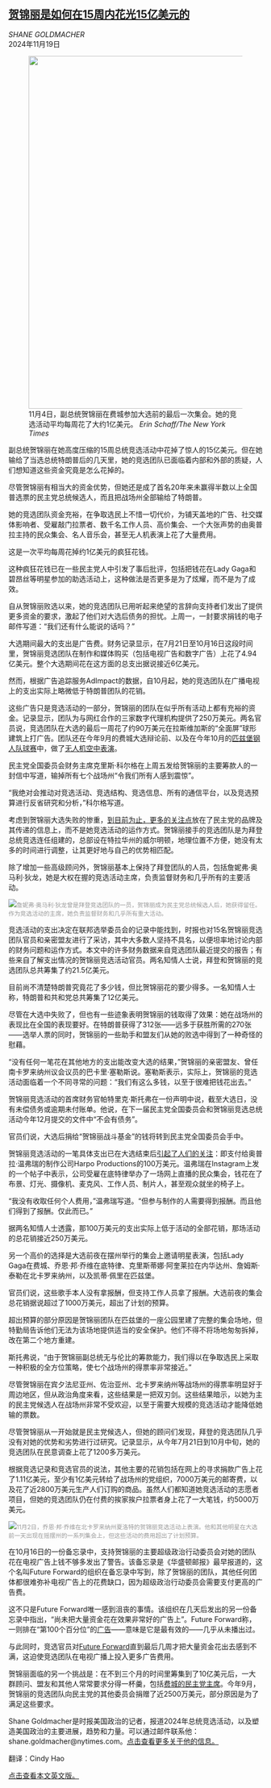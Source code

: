<!--1731982021000-->
[贺锦丽是如何在15周内花光15亿美元的](https://cn.nytimes.com/usa/20241119/harris-campaign-finances/)
------

<address>SHANE GOLDMACHER</address><time pudate="2024-11-19 09:32:39" datetime="2024-11-19 09:32:39">2024年11月19日</time><figure><img src="https://images.weserv.nl/?url=static01.nyt.com/images/2024/11/15/multimedia/00pol-harris-money-topart-hlzv/00pol-harris-money-topart-hlzv-master1050.jpg" width="1050" height="700"><figcaption>11月4日，副总统贺锦丽在费城参加大选前的最后一次集会。她的竞选活动平均每周花了大约1亿美元。 <cite>Erin Schaff/The New York Times</cite></figcaption></figure><section><p>副总统贺锦丽在她高度压缩的15周总统竞选活动中花掉了惊人的15亿美元。但在她输给了当选总统特朗普后的几天里，她的竞选团队已面临着内部和外部的质疑，人们想知道这些资金究竟是怎么花掉的。</p><p>尽管贺锦丽有相当大的资金优势，但她还是成了首名20年来未赢得半数以上全国普选票的民主党总统候选人，而且把战场州全部输给了特朗普。</p><p>她的竞选团队资金充裕，在争取选民上不惜一切代价，为铺天盖地的广告、社交媒体影响者、受雇敲门拉票者、数千名工作人员、高价集会、一个大张声势的由奥普拉主持的民众集会、名人音乐会，甚至无人机表演上花了大量费用。</p><p>这是一次平均每周花掉约1亿美元的疯狂花钱。</p><p>这种疯狂花钱已在一些民主党人中引发了事后批评，包括把钱花在Lady Gaga和碧昂丝等明星参加的助选活动上，这种做法是否更多是为了炫耀，而不是为了成效。</p><p>自从贺锦丽败选以来，她的竞选团队已用听起来绝望的言辞向支持者们发出了提供更多资金的要求，激起了他们对大选后债务的担忧。上周一，一封要求捐钱的电子邮件写道：“我们还有什么能说的话吗？”</p><p>大选期间最大的支出是广告费。财务记录显示，在7月21日至10月16日这段时间里，贺锦丽竞选团队在制作和媒体购买（包括电视广告和数字广告）上花了4.94亿美元。整个大选期间花在这方面的总支出据说接近6亿美元。</p><p>然而，根据广告追踪服务AdImpact的数据，自10月起，她的竞选团队在广播电视上的支出实际上略微低于特朗普团队的花销。</p><p>这些广告只是竞选活动的一部分，贺锦丽的团队在似乎所有活动上都有充裕的资金。记录显示，团队为与网红合作的三家数字代理机构提供了250万美元。两名官员说，竞选团队在大选的最后一周花了约90万美元在拉斯维加斯的“全面屏”球形建筑上打广告。团队还在今年9月的费城大选辩论前、以及在今年10月的<a rel="noopener noreferrer" target="_blank" href="https://x.com/BetfairSam/status/1851042309036712194">匹兹堡钢人队球赛</a>中，做了<a rel="noopener noreferrer" target="_blank" href="https://www.nbcnews.com/video/harris-campaign-holds-drone-show-in-philadelphia-on-debate-night-219034181774">无人机空中表演</a>。</p><p>民主党全国委员会财务主席克里斯·科尔格在上周五发给贺锦丽的主要筹款人的一封信中写道，输掉所有七个战场州“令我们所有人感到震惊”。</p><p>“我绝对会推动对竞选活动、竞选结构、竞选信息、所有的通信平台，以及竞选预算进行反省研究和分析，”科尔格写道。</p><p>考虑到贺锦丽大选失败的惨重，<a href="https://www.nytimes.com/2024/11/07/us/politics/democrats-kamala-harris.html">到目前为止，更多的关注点</a>放在了民主党的品牌及其传递的信息上，而不是她竞选活动的运作方式。贺锦丽接手的竞选团队是为拜登总统竞选连任组建的，总部设在特拉华州的威尔明顿，地理位置不方便，她没有太多的时间进行调整，让其更好地与自己的优势相匹配。</p><p>除了增加一些高级顾问外，贺锦丽基本上保持了拜登团队的人员，包括詹妮弗·奥马利·狄龙，她是大权在握的竞选活动主席，负责监督财务和几乎所有的主要活动。</p><p><img src="https://images.weserv.nl/?url=static01.nyt.com/images/2024/11/15/multimedia/00pol-harris-money-dillon-zhvp/00pol-harris-money-dillon-zhvp-master1050.jpg"><small style="color: #999;">詹妮弗·奥马利·狄龙曾是拜登竞选团队的一员，贺锦丽成为民主党总统候选人后，她获得留任。作为竞选活动的主席，她负责监督财务和几乎所有重大活动。</small></p><p>竞选活动的支出决定在联邦选举委员会的记录中能找到，时报也对15名贺锦丽竞选团队官员和亲密盟友进行了采访，其中大多数人坚持不具名，以便坦率地讨论内部的财务问题和运作方式。本文中的许多财务数据来自竞选团队最近提交的报告；有些来自了解支出情况的贺锦丽竞选活动官员。两名知情人士说，拜登和贺锦丽的竞选团队总共筹集了约21.5亿美元。</p><p>目前尚不清楚特朗普究竟花了多少钱，但比贺锦丽花的要少得多。一名知情人士称，特朗普和共和党总共筹集了12亿美元。</p><p>尽管在大选中失败了，但也有一些迹象表明贺锦丽的钱取得了效果：她在战场州的表现比在全国的表现要好。在特朗普获得了312张——远多于获胜所需的270张——选举人票的同时，贺锦丽的一些助手和盟友们从她的败选中得到了一种奇怪的慰藉。</p><p>“没有任何一笔花在其他地方的支出能改变大选的结果，”贺锦丽的亲密盟友、曾任南卡罗来纳州议会议员的巴卡里·塞勒斯说。塞勒斯表示，实际上，贺锦丽的竞选活动面临着一个不同寻常的问题：“我们有这么多钱，以至于很难把钱花出去。”</p><p>贺锦丽竞选活动的首席财务官帕特里克·斯托弗在一份声明中说，截至大选日，没有未偿债务或逾期未付账单。他说，在下一届民主党全国委员会和贺锦丽竞选总统活动今年12月提交的文件中“不会有债务”。</p><p>官员们说，大选后捐给“贺锦丽战斗基金”的钱将转到民主党全国委员会手中。</p><p>贺锦丽竞选活动的一笔具体支出已在大选结束后<a rel="noopener noreferrer" target="_blank" href="https://www.tmz.com/watch/2024-11-11-111124-oprah-winfrey-1927311-298/">引起了人们的关注</a>：即支付给奥普拉·温弗瑞的制作公司Harpo Productions的100万美元。温弗瑞在Instagram上发的一个帖子中表示，公司受雇在底特律举办了一场网上直播的民众集会，钱花在了布景、灯光、摄像机、麦克风、工作人员、制片人，甚至观众就坐的椅子上。</p><p>“我没有收取任何个人费用，”温弗瑞写道。“但参与制作的人需要得到报酬。而且他们得到了报酬。仅此而已。”</p><p>据两名知情人士透露，那100万美元的支出实际上低于活动的全部花销，那场活动的总花销接近250万美元。</p><p>另一个高价的选择是大选前夜在摆州举行的集会上邀请明星表演，包括Lady Gaga在费城、乔恩·邦·乔维在底特律、克里斯蒂娜·阿奎莱拉在内华达州、詹姆斯·泰勒在北卡罗来纳州，以及凯蒂·佩里在匹兹堡。</p><p>官员们说，这些歌手本人没有拿报酬，但支持工作人员拿了报酬。大选前夜的集会总花销据说超过了1000万美元，超出了计划的预算。</p><p>超出预算的部分原因是贺锦丽团队在匹兹堡的一座公园里建了完整的集会场地，但特勤局告诉他们无法为该场地提供适当的安全保护。他们不得不将场地匆匆拆掉，改在第二个地方重建。</p><p>斯托弗说，“由于贺锦丽副总统无与伦比的筹款能力，我们得以在争取选民上采取一种积极的全方位策略，使七个战场州的得票率非常接近。”</p><p>尽管贺锦丽在宾夕法尼亚州、佐治亚州、北卡罗来纳州等战场州的得票率明显好于周边地区，但从政治角度来看，这些结果是一把双刃剑。这些结果暗示，以她为主的民主党候选人在战场州非常不受欢迎，以至于需要大规模的竞选活动才能降低她输的票数。</p><p>尽管贺锦丽从一开始就是民主党候选人，但她的顾问们发现，拜登的竞选团队几乎没有对她的优势和劣势进行过研究。记录显示，从今年7月21日到10月中旬，她的竞选团队在民意调查上花了1200多万美元。</p><p>根据竞选记录和竞选官员的说法，其他主要的花销包括在网上的寻求捐款广告上花了1.11亿美元，至少有1亿美元转给了战场州的党组织，7000万美元的邮寄费，以及花了近2800万美元生产人们订购的商品。虽然人们都知道她竞选活动的志愿者项目，但她的竞选团队仍在付费的挨家挨户拉票者身上花了一大笔钱，约5000万美元。</p><p><img src="https://images.weserv.nl/?url=static01.nyt.com/images/2024/11/15/multimedia/00pol-harris-money-bonjovi-whbf/00pol-harris-money-bonjovi-whbf-master1050.jpg"><small style="color: #999;">11月2日，乔恩·邦·乔维在北卡罗来纳州夏洛特的贺锦丽竞选活动上表演。他和其他明星在大选前一天出现在摇摆州的一系列集会上，但这些活动的费用超出了计划预算。</small></p><p>在10月16日的一份备忘录中，支持贺锦丽的主要超级政治行动委员会对她的团队花在电视广告上钱不够多发出了警告。该备忘录是《华盛顿邮报》最早报道的，这个名叫Future Forward的组织在备忘录中写到，除了贺锦丽的团队，其他任何团体都很难弥补电视广告上的花费缺口，因为超级政治行动委员会需要支付更高的广告费。</p><p>这不只是Future Forward唯一感到沮丧的事情。该组织在几天后发出的另一份备忘录中指出，“尚未把大量资金花在效果非常好的广告上”。Future Forward称，一则排在“第100个百分位”的<a rel="noopener noreferrer" target="_blank" href="https://host2.adimpact.com/admo/viewer/834288ff-f881-4955-84cf-d0cd92a3cb6d/">广告</a>——意味是它是最有效的——几乎从未播出过。</p><p>与此同时，竞选官员对<a href="https://www.nytimes.com/2024/10/17/us/elections/future-forward-kamala-harris-ads.html">Future Forward</a>直到最后几周才把大量资金花出去感到不满，这迫使竞选团队在电视广播上投入更多广告费用。</p><p>贺锦丽面临的另一个挑战是：在不到三个月的时间里筹集到了10亿美元后，一大群顾问、盟友和其他人常常要求分得一杯羹，包括<a rel="noopener noreferrer" target="_blank" href="https://www.inquirer.com/politics/philadelphia/kamala-harris-philadelphia-campaign-canvassing-20241023.html">费城的民主党主席</a>。今年9月，贺锦丽的竞选团队向民主党的其他委员会捐赠了近2500万美元，部分原因是为了满足这些要求。</p></section><footer><p>Shane Goldmacher是时报美国政治的记者，报道2024年总统竞选活动，以及塑造美国政治的主要进展，趋势和力量。可以通过邮件联系他：shane.goldmacher@nytimes.com。<a rel="nofollow" target="_blank" href="https://www.nytimes.com/by/shane-goldmacher">点击查看更多关于他的信息。</a></p><p>翻译：Cindy Hao</p><a rel="nofollow" target="_blank" href="https://www.nytimes.com/2024/11/17/us/politics/harris-campaign-finances.html">点击查看本文英文版。</a></footer>
